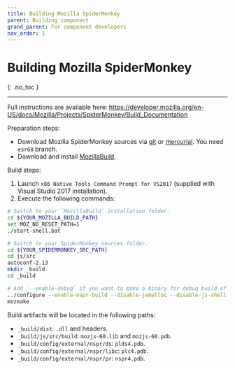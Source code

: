 ```yaml
---
title: Building Mozilla SpiderMonkey
parent: Building component
grand_parent: For component developers
nav_order: 1
---
```


# Building Mozilla SpiderMonkey
{: .no_toc }

---

Full instructions are available here: https://developer.mozilla.org/en-US/docs/Mozilla/Projects/SpiderMonkey/Build_Documentation

Preparation steps:
 - Download Mozilla SpiderMonkey sources via [git](https://github.com/mozilla/gecko-dev/tree/esr60) or [mercurial](https://hg.mozilla.org/mozilla-central). You need `esr60` branch.
 - Download and install [MozillaBuild](https://developer.mozilla.org/en-US/docs/Mozilla/Developer_guide/Build_Instructions/Windows_Prerequisites#Required_tools).

Build steps:
1. Launch `x86 Native Tools Command Prompt for VS2017` (supplied with Visual Studio 2017 installation).
1. Execute the following commands:

~~~bash
# Switch to your `MozillaBuild` installation folder.
cd ${YOUR_MOZILLA_BUILD_PATH}
set MOZ_NO_RESET_PATH=1
./start-shell.bat

# Switch to your SpiderMonkey sources folder.
cd ${YOUR_SPIDERMONKEY_SRC_PATH}
cd js/src
autoconf-2.13
mkdir _build
cd _build

# Add `--enable-debug` if you want to make a binary for debug build of SMP
../configure --enable-nspr-build --disable-jemalloc --disable-js-shell --disable-tests
mozmake
~~~
Build artifacts will be located in the following paths:
  - `_build/dist`: `.dll` and headers.
  - `_build/js/src/build`: `mozjs-60.lib` and `mozjs-60.pdb`.
  - `_build/config/external/nspr/ds`: `plds4.pdb`.
  - `_build/config/external/nspr/libc`: `plc4.pdb`.
  - `_build/config/external/nspr/pr`: `nspr4.pdb`.